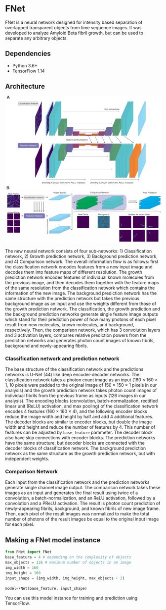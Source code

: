 # FNet

FNet is a neural network designed for intensity based separation of overlapped transparent objects from time sequence images. It was developed to analyze Amyloid Beta fibril growth, but can be used to separate any arbitrary objects.

## Dependencies
* Python 3.6+
* TensorFlow 1.14

## Architecture
![FNet](FNet.png)

The new neural network consists of four sub-networks: 1) Classification network, 2) Growth prediction network, 3) Background prediction network, and 4) Comparison network. The overall information flow is as follows: first the classification network encodes features from a new input image and decodes them into feature maps of different resolution. The growth prediction network encodes features of individual known molecules from the previous image, and then decodes them together with the feature maps of the same resolution from the classification network which contains the information of the new image. The background prediction network has the same structure with the prediction network but takes the previous background image as an input and use the weights different from those of the growth prediction network. The classification, the growth prediction and the background prediction networks generate single feature image outputs which stand for their prediction power of how many photons of each pixel result from new molecules, known molecules, and background, respectively. Then, the comparison network, which has 3 convolution layers and 3 activation layers, compares relative prediction powers from the prediction networks and generates photon count images of known fibrils, background and newly-appearing fibrils.

### Classification network and prediction network
The base structure of the classification network and the predictions networks is U-Net (44) like deep encoder-decoder networks. The classification network takes a photon count image as an input (160 × 160 × 1, 10 pixels were padded to the original image of 150 × 150 × 1 pixels in our analysis) and the growth prediction network takes photon count images of individual fibrils from the previous frame as inputs (126 images in our analysis). The encoding blocks (convolution, batch-normalization, rectified linear unit (ReLU) activation, and max pooling) of the classification network encodes 4 features (160 × 160 × 4), and the following encoder blocks reduce the image width and height by half and add 4 additional features. The decoder blocks are similar to encoder blocks, but double the image width and height and reduce the number of features by 4. This number of features can be adjusted by `base_feature` parameter. The decoder block also have skip connections with encoder blocks. The prediction networks have the same structure, but decoder blocks are connected with the decoder blocks of classification network. The background prediction network as the same structure as the growth prediction network, but with independent weights.

### Comparison Network
Each input from the classification network and the prediction networks generate single channel image output. The comparison network takes these images as an input and generates the final result using twice of a convolution, a batch-normalization, and an ReLU activation, followed by a convolution and a PReLU activation. The result is photon count prediction of newly-appearing fibrils, background, and known fibrils of new image frame. Then, each pixel of the result images was normalized to make the total number of photons of the result images be equal to the original input image for each pixel.

## Making a FNet model instance
```Python
from FNet import FNet
base_feature = 4 # depending on the complexity of objects
max_objects = 126 # maximum number of objects in an image
img_width = 160
img_height = 160
input_shape = (img_width, img_height, max_objects + 2)

model=FNet(base_feature, input_shape)
```
You can use this model instance for training and prediction using TensorFlow.
